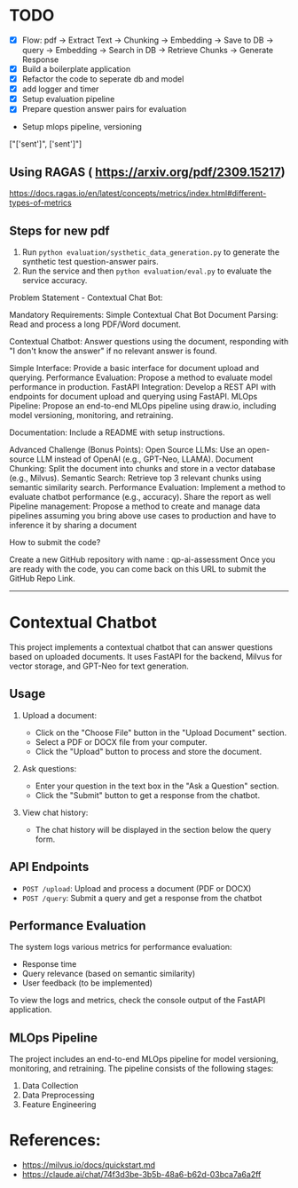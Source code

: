# TODO
- [x] Flow: pdf -> Extract Text -> Chunking -> Embedding -> Save to DB -> query -> Embedding -> Search in DB -> Retrieve Chunks -> Generate Response
- [x] Build a boilerplate application
- [x] Refactor the code to seperate db and model
- [x] add logger and timer
- [x] Setup evaluation pipeline
- [x] Prepare question answer pairs for evaluation
- Setup mlops pipeline, versioning


["['sent']", ['sent']"]

## Using RAGAS ( https://arxiv.org/pdf/2309.15217)
https://docs.ragas.io/en/latest/concepts/metrics/index.html#different-types-of-metrics


## Steps for new pdf
1. Run `python evaluation/systhetic_data_generation.py` to generate the synthetic test question-answer pairs.
2. Run the service and then `python evaluation/eval.py` to evaluate the service accuracy.


Problem Statement - Contextual Chat Bot:

Mandatory Requirements:
Simple Contextual Chat Bot Document Parsing: Read and process a long PDF/Word document.

Contextual Chatbot:
Answer questions using the document, responding with "I don't know the answer" if no relevant answer is found.

Simple Interface: Provide a basic interface for document upload and querying.
Performance Evaluation: Propose a method to evaluate model performance in production.
FastAPI Integration: Develop a REST API with endpoints for document upload and querying using FastAPI.
MLOps Pipeline: Propose an end-to-end MLOps pipeline using draw.io, including model versioning, monitoring, and retraining.

Documentation: Include a README with setup instructions.

Advanced Challenge (Bonus Points):
Open Source LLMs: Use an open-source LLM instead of OpenAI (e.g., GPT-Neo, LLAMA).
Document Chunking: Split the document into chunks and store in a vector database (e.g., Milvus).
Semantic Search: Retrieve top 3 relevant chunks using semantic similarity search.
Performance Evaluation: Implement a method to evaluate chatbot performance (e.g., accuracy). Share the report as well
Pipeline management: Propose a method to create and manage data pipelines assuming you bring above use cases to production and have to inference it by sharing a document

How to submit the code?

Create a new GitHub repository with name : qp-ai-assessment
Once you are ready with the code, you can come back on this URL to submit the GitHub Repo Link.

----------------

# Contextual Chatbot

This project implements a contextual chatbot that can answer questions based on uploaded documents. It uses FastAPI for the backend, Milvus for vector storage, and GPT-Neo for text generation.


## Usage

1. Upload a document:
   - Click on the "Choose File" button in the "Upload Document" section.
   - Select a PDF or DOCX file from your computer.
   - Click the "Upload" button to process and store the document.

2. Ask questions:
   - Enter your question in the text box in the "Ask a Question" section.
   - Click the "Submit" button to get a response from the chatbot.

3. View chat history:
   - The chat history will be displayed in the section below the query form.

## API Endpoints

- `POST /upload`: Upload and process a document (PDF or DOCX)
- `POST /query`: Submit a query and get a response from the chatbot

## Performance Evaluation

The system logs various metrics for performance evaluation:
- Response time
- Query relevance (based on semantic similarity)
- User feedback (to be implemented)

To view the logs and metrics, check the console output of the FastAPI application.

## MLOps Pipeline

The project includes an end-to-end MLOps pipeline for model versioning, monitoring, and retraining. The pipeline consists of the following stages:

1. Data Collection
2. Data Preprocessing
3. Feature Engineering


# References:
- https://milvus.io/docs/quickstart.md
- https://claude.ai/chat/74f3d3be-3b5b-48a6-b62d-03bca7a6a2ff

